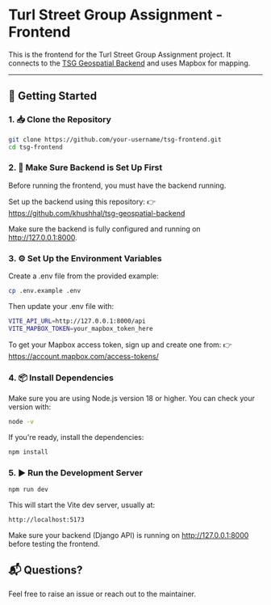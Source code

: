 # Turl Street Group Assignment - Frontend

This is the frontend for the Turl Street Group Assignment project. It connects to the [TSG Geospatial Backend](https://github.com/khushhal/tsg-geospatial-backend) and uses Mapbox for mapping.

---

## 🚀 Getting Started

### 1. 📥 Clone the Repository

```bash
git clone https://github.com/your-username/tsg-frontend.git
cd tsg-frontend
```

### 2. 🔁 Make Sure Backend is Set Up First

Before running the frontend, you must have the backend running.

Set up the backend using this repository:
👉 https://github.com/khushhal/tsg-geospatial-backend

Make sure the backend is fully configured and running on http://127.0.0.1:8000.

### 3. ⚙️ Set Up the Environment Variables

Create a .env file from the provided example:

```bash
cp .env.example .env
```

Then update your .env file with:

```bash
VITE_API_URL=http://127.0.0.1:8000/api
VITE_MAPBOX_TOKEN=your_mapbox_token_here
```

To get your Mapbox access token, sign up and create one from:
👉 https://account.mapbox.com/access-tokens/

### 4. 📦 Install Dependencies

Make sure you are using Node.js version 18 or higher. You can check your version with:

```bash
node -v
```

If you're ready, install the dependencies:

```bash
npm install
```

### 5. ▶️ Run the Development Server

```bash
npm run dev
```

This will start the Vite dev server, usually at:

```bash
http://localhost:5173
```

Make sure your backend (Django API) is running on http://127.0.0.1:8000 before testing the frontend.

## 📬 Questions?

Feel free to raise an issue or reach out to the maintainer.
